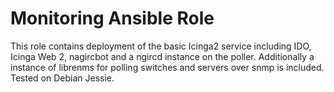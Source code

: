 Monitoring Ansible Role
====================
This role contains deployment of the basic Icinga2 service including IDO, Icinga Web 2, nagircbot and a ngircd instance on the poller. Additionally a instance of librenms for polling switches and servers over snmp is included.
Tested on Debian Jessie.